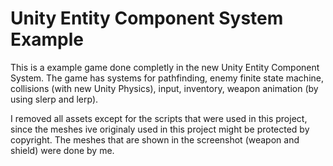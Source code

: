 # Unity Entity Component System Example

This is a example game done completly in the new Unity Entity Component System. 
The game has systems for pathfinding, enemy finite state machine, collisions (with new Unity Physics), input, inventory, weapon animation (by using slerp and lerp).

I removed all assets except for the scripts that were used in this project, 
since the meshes ive originaly used in this project might be protected by copyright. 
The meshes that are shown in the screenshot (weapon and shield) were done by me.
